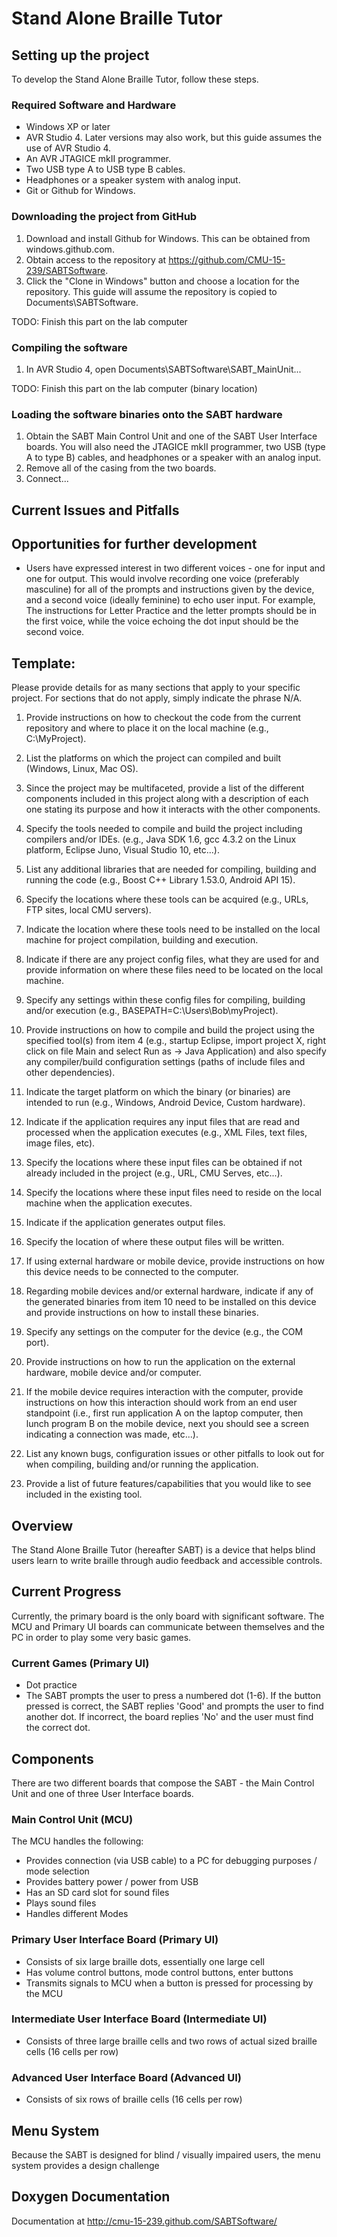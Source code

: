 # Stand Alone Braille Tutor

## Setting up the project

To develop the Stand Alone Braille Tutor, follow these steps.

### Required Software and Hardware
- Windows XP or later
- AVR Studio 4. Later versions may also work, but this guide assumes the use of AVR Studio 4. 
- An AVR JTAGICE mkII programmer.
- Two USB type A to USB type B cables.
- Headphones or a speaker system with analog input.
- Git or Github for Windows.

### Downloading the project from GitHub
1. Download and install Github for Windows. This can be obtained from windows.github.com. 
2. Obtain access to the repository at https://github.com/CMU-15-239/SABTSoftware.
3. Click the "Clone in Windows" button and choose a location for the repository. This guide will assume the repository is copied to Documents\SABTSoftware.

TODO: Finish this part on the lab computer
### Compiling the software
1. In AVR Studio 4, open Documents\SABTSoftware\SABT\_MainUnit\...

TODO: Finish this part on the lab computer (binary location)
### Loading the software binaries onto the SABT hardware
1. Obtain the SABT Main Control Unit and one of the SABT User Interface boards. You will also need the JTAGICE mkII programmer, two USB (type A to type B) cables, and headphones or a speaker with an analog input.
2. Remove all of the casing from the two boards.
3. Connect...

## Current Issues and Pitfalls

## Opportunities for further development
- Users have expressed interest in two different voices - one for input and one for output. This would involve recording one voice (preferably masculine) for all of the prompts and instructions given by the device, and a second voice (ideally feminine) to echo user input. For example, The instructions for Letter Practice and the letter prompts should be in the first voice, while the voice echoing the dot input should be the second voice.

## Template:

Please provide details for as many sections that apply to your specific project. For sections that do not apply, simply indicate the phrase N/A. 

1. Provide instructions on how to checkout the code from the current repository and where to place it on the local machine (e.g., C:\MyProject).

2. List the platforms on which the project can compiled and built (Windows, Linux, Mac OS).

3. Since the project may be multifaceted, provide a list of the different components included in this project along with a description of each one stating its purpose and how it interacts with the other components.

4. Specify the tools needed to compile and build the project including compilers and/or IDEs. (e.g., Java SDK 1.6, gcc 4.3.2 on the Linux platform, Eclipse Juno, Visual Studio 10, etc...).

5. List any additional libraries that are needed for compiling, building and running the code (e.g., Boost C++ Library 1.53.0, Android API 15).

6. Specify the locations where these tools can be acquired (e.g., URLs, FTP sites, local CMU servers).

7. Indicate the location where these tools need to be installed on the local machine for project compilation, building and execution.

8. Indicate if there are any project config files, what they are used for and provide information on where these files need to be located on the local machine.

9. Specify any settings within these config files for compiling, building and/or execution (e.g., BASEPATH=C:\Users\Bob\myProject\).

10. Provide instructions on how to compile and build the project using the specified tool(s) from item 4 (e.g., startup Eclipse, import project X, right click on file Main and select Run as -> Java Application) and also specify any compiler/build configuration settings (paths of include files and other dependencies).

11. Indicate the target platform on which the binary (or binaries) are intended to run (e.g., Windows, Android Device, Custom hardware).

12. Indicate if the application requires any input files that are read and processed when the application executes (e.g., XML Files, text files, image files, etc).

13. Specify the locations where these input files can be obtained if not already included in the project (e.g., URL, CMU Serves, etc...).

14. Specify the locations where these input files need to reside on the local machine when the application executes.

15. Indicate if the application generates output files.

16. Specify the location of where these output files will be written.

17. If using external hardware or mobile device, provide instructions on how this device needs to be connected to the computer.

18. Regarding mobile devices and/or external hardware, indicate if any of the generated binaries from item 10 need to be installed on this device and provide instructions on how to install these binaries.

19. Specify any settings on the computer for the device (e.g., the COM port).

20. Provide instructions on how to run the application on the external hardware, mobile device and/or computer.

21. If the mobile device requires interaction with the computer, provide instructions on how this interaction should work from an end user standpoint (i.e., first run application A on the laptop computer, then lunch program B on the mobile device, next you should see a screen indicating a connection was made, etc...).

22. List any known bugs, configuration issues or other pitfalls to look out for when compiling, building and/or running the application.
    
23. Provide a list of future features/capabilities that you would like to see included in the existing tool.


## Overview
The Stand Alone Braille Tutor (hereafter SABT) is a device that helps blind
users learn to write braille through audio feedback and accessible controls.

## Current Progress
Currently, the primary board is the only board with significant software. The
MCU and Primary UI boards can communicate between themselves and the PC in order
to play some very basic games.
### Current Games (Primary UI)
- Dot practice
 - The SABT prompts the user to press a numbered dot (1-6). If the button
   pressed is correct, the SABT replies 'Good' and prompts the user to find
   another dot. If incorrect, the board replies 'No' and the user must find the
   correct dot.

## Components
There are two different boards that compose the SABT - the Main Control Unit and
one of three User Interface boards.
### Main Control Unit (MCU)
The MCU handles the following:
- Provides connection (via USB cable) to a PC for debugging purposes / mode
  selection
- Provides battery power / power from USB
- Has an SD card slot for sound files
- Plays sound files
- Handles different Modes

### Primary User Interface Board (Primary UI)
- Consists of six large braille dots, essentially one large cell
- Has volume control buttons, mode control buttons, enter buttons
- Transmits signals to MCU when a button is pressed for processing by the MCU

### Intermediate User Interface Board (Intermediate UI)
- Consists of three large braille cells and two rows of actual sized braille
  cells (16 cells per row)

### Advanced User Interface Board (Advanced UI)
- Consists of six rows of braille cells (16 cells per row)

## Menu System
Because the SABT is designed for blind / visually impaired users, the menu
system provides a design challenge 

## Doxygen Documentation  
Documentation at http://cmu-15-239.github.com/SABTSoftware/

